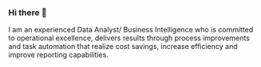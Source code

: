 ### Hi there 👋

I am an experienced Data Analyst/ Business Intelligence who is committed to operational excellence, delivers results through process improvements and task automation that realize cost savings, increase efficiency and improve reporting capabilities.
